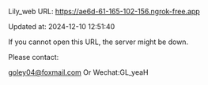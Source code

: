 Lily_web URL: https://ae6d-61-165-102-156.ngrok-free.app

Updated at: 2024-12-10 12:51:40

If you cannot open this URL, the server might be down.

Please contact: 

goley04@foxmail.com Or Wechat:GL_yeaH